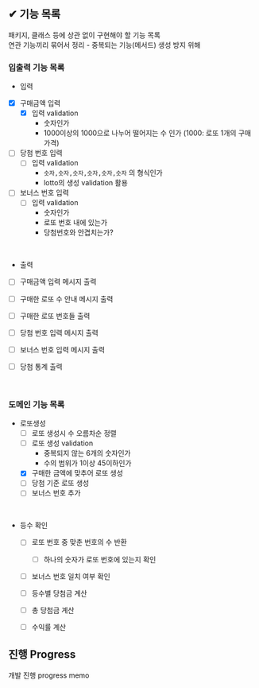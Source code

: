 ## ✔ 기능 목록

패키지, 클래스 등에 상관 없이 구현해야 할 기능 목록  
연관 기능끼리 묶어서 정리 - 중복되는 기능(메서드) 생성 방지 위해

### 입출력 기능 목록

- 입력
- [x] 구매금액 입력
    - [x] 입력 validation
        - 숫자인가
        - 1000이상의 1000으로 나누어 떨어지는 수 인가 (1000: 로또 1개의 구매 가격)
- [ ] 당첨 번호 입력
    - [ ] 입력 validation
        - `숫자,숫자,숫자,숫자,숫자,숫자` 의 형식인가
        - lotto의 생성 validation 활용
- [ ] 보너스 번호 입력
    - [ ] 입력 validation
        - 숫자인가
        - 로또 번호 내에 있는가
        - 당첨번호와 안겹치는가?

<br>

- 출력
- [ ] 구매금액 입력 메시지 출력
- [ ] 구매한 로또 수 안내 메시지 출력
- [ ] 구매한 로또 번호들 출력
- [ ] 당첨 번호 입력 메시지 출력
- [ ] 보너스 번호 입력 메시지 출력
- [ ] 당첨 통계 출력


<br>

### 도메인 기능 목록

- 로또생성
    - [ ] 로또 생성시 수 오름차순 정렬
    - [ ] 로또 생성 validation
        - 중복되지 않는 6개의 숫자인가
        - 수의 범위가 1이상 45이하인가
  - [x] 구매한 금액에 맞추어 로또 생성
  - [ ] 당첨 기준 로또 생성
  - [ ] 보너스 번호 추가

<br>

- 등수 확인
  - [ ] 로또 번호 중 맞춘 번호의 수 반환
    - [ ] 하나의 숫자가 로또 번호에 있는지 확인
  - [ ] 보너스 번호 일치 여부 확인
  - [ ] 등수별 당첨금 계산
  - [ ] 총 당첨금 계산
  - [ ] 수익률 계산


## 진행 Progress

개발 진행 progress memo